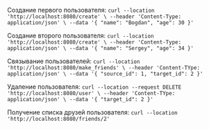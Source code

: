 Создание первого пользователя:
``
curl --location 'http://localhost:8080/create' \
--header 'Content-Type: application/json' \
--data '{
"name": "Bogdan",
"age": 30
}'
``

Создание второго пользователя:
``
curl --location 'http://localhost:8080/create' \
--header 'Content-Type: application/json' \
--data '{
"name": "Sergey",
"age": 34
}'
``

Связывание пользователей:
``
curl --location 'http://localhost:8080/make_friends' \
--header 'Content-TYpe: application/json' \
--data '{
"source_id": 1,
"target_id": 2
}'
``

Удаление пользователя:
``
curl --location --request DELETE 'http://localhost:8080/user' \
--header 'Content-TYpe: application/json' \
--data '{
"target_id": 2
}'
``

Получение списка друзей пользователя:
``
curl --location 'http://localhost:8080/friends/2'
``
